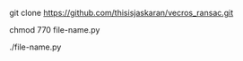 git clone https://github.com/thisisjaskaran/vecros_ransac.git

chmod 770 file-name.py

./file-name.py
